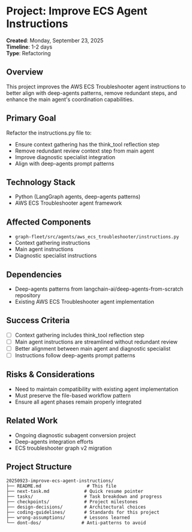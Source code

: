 # Project: Improve ECS Agent Instructions

**Created**: Monday, September 23, 2025  
**Timeline**: 1-2 days  
**Type**: Refactoring  

## Overview

This project improves the AWS ECS Troubleshooter agent instructions to better align with deep-agents patterns, remove redundant steps, and enhance the main agent's coordination capabilities.

## Primary Goal

Refactor the instructions.py file to:
- Ensure context gathering has the think_tool reflection step
- Remove redundant review context step from main agent  
- Improve diagnostic specialist integration
- Align with deep-agents prompt patterns

## Technology Stack

- Python (LangGraph agents, deep-agents patterns)
- AWS ECS Troubleshooter agent framework

## Affected Components

- `graph-fleet/src/agents/aws_ecs_troubleshooter/instructions.py`
- Context gathering instructions
- Main agent instructions  
- Diagnostic specialist instructions

## Dependencies

- Deep-agents patterns from langchain-ai/deep-agents-from-scratch repository
- Existing AWS ECS Troubleshooter agent implementation

## Success Criteria

- [ ] Context gathering includes think_tool reflection step
- [ ] Main agent instructions are streamlined without redundant review
- [ ] Better alignment between main agent and diagnostic specialist
- [ ] Instructions follow deep-agents prompt patterns

## Risks & Considerations

- Need to maintain compatibility with existing agent implementation
- Must preserve the file-based workflow pattern
- Ensure all agent phases remain properly integrated

## Related Work

- Ongoing diagnostic subagent conversion project
- Deep-agents integration efforts
- ECS troubleshooter graph v2 migration

## Project Structure

```
20250923-improve-ecs-agent-instructions/
├── README.md                 # This file
├── next-task.md             # Quick resume pointer
├── tasks/                   # Task breakdown and progress
├── checkpoints/             # Project milestones
├── design-decisions/        # Architectural choices
├── coding-guidelines/       # Standards for this project
├── wrong-assumptions/       # Lessons learned
└── dont-dos/               # Anti-patterns to avoid
```
